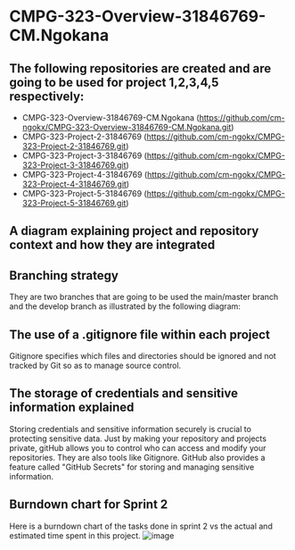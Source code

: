 # CMPG-323-Overview-31846769-CM.Ngokana
## The following repositories are created and are going to be used for project 1,2,3,4,5 respectively:
* CMPG-323-Overview-31846769-CM.Ngokana (https://github.com/cm-ngokx/CMPG-323-Overview-31846769-CM.Ngokana.git)
* CMPG-323-Project-2-31846769 (https://github.com/cm-ngokx/CMPG-323-Project-2-31846769.git)
* CMPG-323-Project-3-31846769 (https://github.com/cm-ngokx/CMPG-323-Project-3-31846769.git)
* CMPG-323-Project-4-31846769 (https://github.com/cm-ngokx/CMPG-323-Project-4-31846769.git)
* CMPG-323-Project-5-31846769 (https://github.com/cm-ngokx/CMPG-323-Project-5-31846769.git)

## A diagram explaining project and repository context and how they are integrated

## Branching strategy
They are two branches that are going to be used the main/master branch and the develop branch as illustrated by the following diagram:
<img srs ="%3CmxGraphModel%3E%3Croot%3E%3CmxCell%20id%3D%220%22%2F%3E%3CmxCell%20id%3D%221%22%20parent%3D%220%22%2F%3E%3CmxCell%20id%3D%222%22%20value%3D%22%22%20style%3D%22endArrow%3Dclassic%3Bhtml%3D1%3Brounded%3D0%3BexitX%3D1%3BexitY%3D0.5%3BexitDx%3D0%3BexitDy%3D0%3BentryX%3D0%3BentryY%3D0.5%3BentryDx%3D0%3BentryDy%3D0%3B%22%20edge%3D%221%22%20parent%3D%221%22%3E%3CmxGeometry%20width%3D%2250%22%20height%3D%2250%22%20relative%3D%221%22%20as%3D%22geometry%22%3E%3CmxPoint%20x%3D%22640%22%20y%3D%22304.5%22%20as%3D%22sourcePoint%22%2F%3E%3CmxPoint%20x%3D%22800%22%20y%3D%22304.5%22%20as%3D%22targetPoint%22%2F%3E%3CArray%20as%3D%22points%22%2F%3E%3C%2FmxGeometry%3E%3C%2FmxCell%3E%3C%2Froot%3E%3C%2FmxGraphModel%3E">

## The use of a .gitignore file within each project
Gitignore specifies which files and directories should be ignored and not tracked by Git so as to manage source control.

## The storage of credentials and sensitive information explained
Storing credentials and sensitive information securely is crucial to protecting sensitive data.
Just by making your repository and projects private, gitHub allows you to control who can access and modify your repositories.
They are also tools like Gitignore. GitHub also provides a feature called "GitHub Secrets" for storing and managing sensitive information.

## Burndown chart for Sprint 2
Here is a burndown chart of the tasks done in sprint 2 vs the actual and estimated time spent in this project.
![image](https://github.com/cm-ngokx/CMPG-323-Overview-31846769-CM.Ngokana/assets/127525159/f92c9214-8f77-4f47-8005-b2b513e5b8a9)


  
